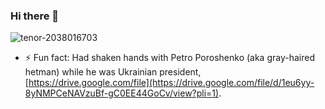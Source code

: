 ### Hi there 👋

![tenor-2038016703](https://user-images.githubusercontent.com/36420699/230055734-29171810-d571-4727-b78c-73d6039cc0c1.gif)

- ⚡ Fun fact: Had shaken hands with Petro Poroshenko (aka gray-haired hetman) while he was Ukrainian president, [https://drive.google.com/file](https://drive.google.com/file/d/1eu6yy-8yNMPCeNAVzuBf-gC0EE44GoCv/view?pli=1).
